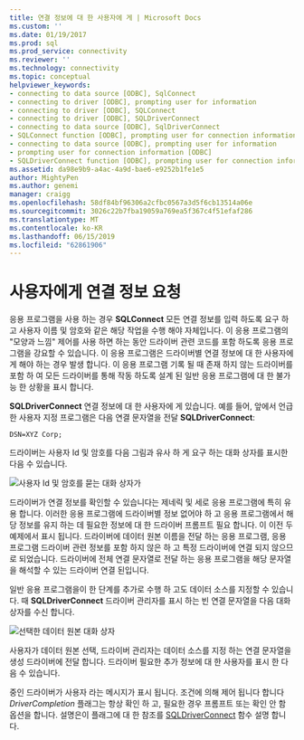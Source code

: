 ```yaml
---
title: 연결 정보에 대 한 사용자에 게 | Microsoft Docs
ms.custom: ''
ms.date: 01/19/2017
ms.prod: sql
ms.prod_service: connectivity
ms.reviewer: ''
ms.technology: connectivity
ms.topic: conceptual
helpviewer_keywords:
- connecting to data source [ODBC], SqlConnect
- connecting to driver [ODBC], prompting user for information
- connecting to driver [ODBC], SQLConnect
- connecting to driver [ODBC], SQLDriverConnect
- connecting to data source [ODBC], SqlDriverConnect
- SQLConnect function [ODBC], prompting user for connection information
- connecting to data source [ODBC], prompting user for information
- prompting user for connection information [ODBC]
- SQLDriverConnect function [ODBC], prompting user for connection information
ms.assetid: da98e9b9-a4ac-4a9d-bae6-e9252b1fe1e5
author: MightyPen
ms.author: genemi
manager: craigg
ms.openlocfilehash: 58df84bf96306a2cfbc0567a3d5f6cb13514a06e
ms.sourcegitcommit: 3026c22b7fba19059a769ea5f367c4f51efaf286
ms.translationtype: MT
ms.contentlocale: ko-KR
ms.lasthandoff: 06/15/2019
ms.locfileid: "62861906"
---
```

# <a name="prompting-the-user-for-connection-information"></a>사용자에게 연결 정보 요청
응용 프로그램을 사용 하는 경우 **SQLConnect** 모든 연결 정보를 입력 하도록 요구 하 고 사용자 이름 및 암호와 같은 해당 작업을 수행 해야 자체입니다. 이 응용 프로그램의 "모양과 느낌" 제어를 사용 하면 하는 동안 드라이버 관련 코드를 포함 하도록 응용 프로그램을 강요할 수 있습니다. 이 응용 프로그램은 드라이버별 연결 정보에 대 한 사용자에 게 해야 하는 경우 발생 합니다. 이 응용 프로그램 기록 될 때 존재 하지 않는 드라이버를 포함 하 여 모든 드라이버를 통해 작동 하도록 설계 된 일반 응용 프로그램에 대 한 불가능 한 상황을 표시 합니다.  
  
 **SQLDriverConnect** 연결 정보에 대 한 사용자에 게 있습니다. 예를 들어, 앞에서 언급 한 사용자 지정 프로그램은 다음 연결 문자열을 전달 **SQLDriverConnect**:  
  
```  
DSN=XYZ Corp;  
```  
  
 드라이버는 사용자 Id 및 암호를 다음 그림과 유사 하 게 요구 하는 대화 상자를 표시한 다음 수 있습니다.  
  
 ![사용자 Id 및 암호를 묻는 대화 상자가](../../../odbc/reference/develop-app/media/pr18.gif "pr18")  
  
 드라이버가 연결 정보를 확인할 수 있습니다는 제네릭 및 세로 응용 프로그램에 특히 유용 합니다. 이러한 응용 프로그램에 드라이버별 정보 없어야 하 고 응용 프로그램에서 해당 정보를 유지 하는 데 필요한 정보에 대 한 드라이버 프롬프트 필요 합니다. 이 이전 두 예제에서 표시 됩니다. 드라이버에 데이터 원본 이름을 전달 하는 응용 프로그램, 응용 프로그램 드라이버 관련 정보를 포함 하지 않은 하 고 특정 드라이버에 연결 되지 않으므로 되었습니다. 드라이버에 전체 연결 문자열로 전달 하는 응용 프로그램을 해당 문자열을 해석할 수 있는 드라이버 연결 된입니다.  
  
 일반 응용 프로그램을이 한 단계를 추가로 수행 하 고도 데이터 소스를 지정할 수 있습니다. 때 **SQLDriverConnect** 드라이버 관리자를 표시 하는 빈 연결 문자열을 다음 대화 상자를 수신 합니다.  
  
 ![선택한 데이터 원본 대화 상자](../../../odbc/reference/develop-app/media/ch06a.gif "CH06A")  
  
 사용자가 데이터 원본 선택, 드라이버 관리자는 데이터 소스를 지정 하는 연결 문자열을 생성 드라이버에 전달 합니다. 드라이버 필요한 추가 정보에 대 한 사용자를 표시 한 다음 수 있습니다.  
  
 중인 드라이버가 사용자 라는 메시지가 표시 됩니다. 조건에 의해 제어 됩니다 합니다 *DriverCompletion* 플래그는 항상 확인 하 고, 필요한 경우 프롬프트 또는 확인 안 함 옵션을 합니다. 설명은이 플래그에 대 한 참조를 [SQLDriverConnect](../../../odbc/reference/syntax/sqldriverconnect-function.md) 함수 설명 합니다.
